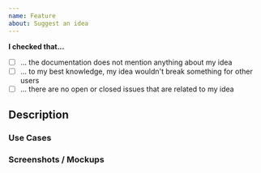 ```yaml
---
name: Feature
about: Suggest an idea
---
```


<!--
  ⚠️ WARNING

  Half of all issues created do not contain enough information to help or are
  not appropriate for the issue tracker (i.e. one-line questions). If you would
  like to suggest a feature, follow the steps outlined below closely. Any issue
  that does not meet these conditions may be closed unnoticed.

  Why? Because the maintainers of this project are wasting a lot of time
  answering questions that are not directly related to this project.
-->

__I checked that...__

<!-- Make sure that your request fulfills all of the following requirements -->

- [ ] ... the documentation does not mention anything about my idea
- [ ] ... to my best knowledge, my idea wouldn't break something for other users
- [ ] ... there are no open or closed issues that are related to my idea

## Description

<!-- Please provide a brief description of the feature -->

### Use Cases

<!-- Please describe how your suggestion would benefit you and other users -->

### Screenshots / Mockups

<!-- If applicable, provide some mockups or screenshots -->
